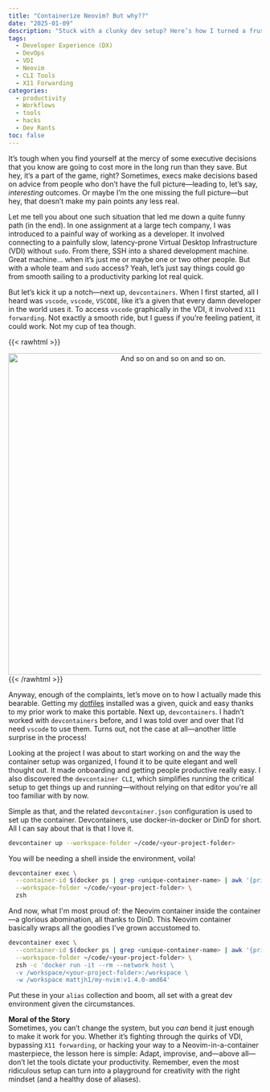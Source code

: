 ```yaml
---
title: "Containerize Neovim? But why??"
date: "2025-01-09"
description: "Stuck with a clunky dev setup? Here’s how I turned a frustrating VDI + X11 environment into a containerized Neovim workflow that actually works."
tags:
  - Developer Experience (DX)
  - DevOps
  - VDI
  - Neovim
  - CLI Tools
  - X11 Forwarding
categories:
  - productivity
  - Workflows
  - tools
  - hacks
  - Dev Rants
toc: false
---
```


It’s tough when you find yourself at the mercy of some executive decisions that you know are going to cost more in the long run than they save. But hey, it’s a part of the game, right? Sometimes, execs make decisions based on advice from people who don’t have the full picture—leading to, let’s say, _interesting_ outcomes. Or maybe I’m the one missing the full picture—but hey, that doesn’t make my pain points any less real.

<!--more-->

Let me tell you about one such situation that led me down a quite funny path (in the end). In one assignment at a large tech company, I was introduced to a painful way of working as a developer. It involved connecting to a painfully slow, latency-prone Virtual Desktop Infrastructure (VDI) without `sudo`. From there, SSH into a shared development machine. Great machine… when it’s just me or maybe one or two other people. But with a whole team and `sudo` access? Yeah, let’s just say things could go from smooth sailing to a productivity parking lot real quick.

But let’s kick it up a notch—next up, `devcontainers`. When I first started, all I heard was `vscode`, `vscode`, `VSCODE`, like it’s a given that every damn developer in the world uses it. To access `vscode` graphically in the VDI, it involved `X11 forwarding`. Not exactly a smooth ride, but I guess if you’re feeling patient, it could work. Not my cup of tea though.

{{< rawhtml >}}

<div style="text-align: center;">
    <img src="/images/so_on_on_on.webp" alt="And so on and so on and so on." width="640">
</div>
{{< /rawhtml >}}

Anyway, enough of the complaints, let’s move on to how I actually made this bearable. Getting my [dotfiles](https://github.com/mattjh1/dotfiles) installed was a given, quick and easy thanks to my prior work to make this portable. Next up, `devcontainers`. I hadn’t worked with `devcontainers` before, and I was told over and over that I’d need `vscode` to use them. Turns out, not the case at all—another little surprise in the process!

Looking at the project I was about to start working on and the way the container setup was organized, I found it to be quite elegant and well thought out. It made onboarding and getting people productive really easy. I also discovered the `devcontainer CLI`, which simplifies running the critical setup to get things up and running—without relying on that editor you're all too familiar with by now.

Simple as that, and the related `devcontainer.json` configuration is used to set up the container. Devcontainers, use docker-in-docker or DinD for short. All I can say about that is that I love it.

```bash
devcontainer up --workspace-folder ~/code/<your-project-folder>
```

You will be needing a shell inside the environment, voila!

```bash
devcontainer exec \
  --container-id $(docker ps | grep <unique-container-name> | awk '{print $1}') \
  --workspace-folder ~/code/<your-project-folder> \
  zsh
```

And now, what I'm most proud of: the Neovim container inside the container—a glorious abomination, all thanks to DinD. This Neovim container basically wraps all the goodies I've grown accustomed to.

```bash
devcontainer exec \
  --container-id $(docker ps | grep <unique-container-name> | awk '{print $1}') \
  --workspace-folder ~/code/<your-project-folder> \
  zsh -c 'docker run -it --rm --network host \
  -v /workspace/<your-project-folder>:/workspace \
  -w /workspace mattjh1/my-nvim:v1.4.0-amd64'
```

Put these in your `alias` collection and boom, all set with a great dev environment given the circumstances.

**Moral of the Story**  
Sometimes, you can’t change the system, but you _can_ bend it just enough to make it work for you. Whether it’s fighting through the quirks of VDI, bypassing `X11 forwarding`, or hacking your way to a Neovim-in-a-container masterpiece, the lesson here is simple: Adapt, improvise, and—above all—don’t let the tools dictate your productivity. Remember, even the most ridiculous setup can turn into a playground for creativity with the right mindset (and a healthy dose of aliases).
